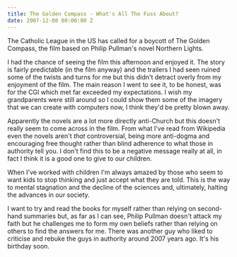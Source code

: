 ```yaml
---
title: The Golden Compass - What's All The Fuss About?
date: 2007-12-08 00:00:00 Z
---
```


The Catholic League in the US has called for a boycott of The Golden Compass, the film based on Philip Pullman's novel Northern Lights.

I had the chance of seeing the film this afternoon and enjoyed it. The story is fairly predictable (in the film anyway) and the trailers I had seen ruined some of the twists and turns for me but this didn't detract overly from my enjoyment of the film. The main reason I went to see it, to be honest, was for the CGI which met far exceeded my expectations. I wish my grandparents were still around so I could show them some of the imagery that we can create with computers now, I think they'd be pretty blown away.

Apparently the novels are a lot more directly anti-Church but this doesn't really seem to come across in the film. From what I've read from Wikipedia even the novels aren't _that_ controversial, being more anti-dogma and encouraging free thought rather than blind adherence to what those in authority tell you. I don't find this to be a negative message really at all, in fact I think it is a good one to give to our children.

When I've worked with children I'm always amazed by those who seem to want kids to stop thinking and just accept what they are told. This is the way to mental stagnation and the decline of the sciences and, ultimately, halting the advances in our society.

I want to try and read the books for myself rather than relying on second-hand summaries but, as far as I can see, Philip Pullman doesn't attack my faith but he challenges me to form my own beliefs rather than relying on others to find the answers for me. There was another guy who liked to criticise and rebuke the guys in authority around 2007 years ago. It's his birthday soon.
